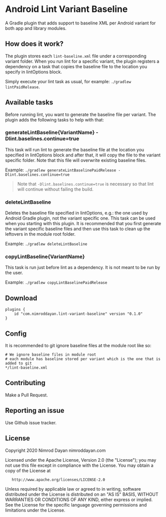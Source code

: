 # Android Lint Variant Baseline

A Gradle plugin that adds support to baseline XML per Android variant for both app and library modules.

## How does it work?

The plugin stores each `lint-baseline.xml` file under a corresponding variant folder. When you run lint for a specific
variant, the plugin registers a dependency on a task that copies the baseline file to the location you specify in 
lintOptions block.

Simply execute your lint task as usual, for example: `./gradlew lintPaidRelease`.

## Available tasks

Before running lint, you want to generate the baseline file per variant. The plugin adds the following tasks to help
with that:

### generateLintBaseline{VariantName} -Dlint.baselines.continue=true

This task will run lint to generate the baseline file at the location you specified in lintOptions block and after that,
it will copy the file to the variant specific folder. Note that this file will overwrite existing baseline files.

Example: `./gradlew generateLintBaselinePaidRelease -Dlint.baselines.continue=true`

>Note that `-Dlint.baselines.continue=true` is necessary so that lint will continue without failing the build.

### deleteLintBaseline

Deletes the baseline file specified in lintOptions, e.g.: the one used by Android Gradle plugin, not the variant
specific one. This task can be used when you starting with this plugin. It is recommended that you first generate
the variant specific baseline files and then use this task to clean up the leftovers in the module root folder.

Example: `./gradlew deleteLintBaseline`

### copyLintBaseline{VariantName}

This task is run just before lint<VariantName> as a dependency. It is not meant to be run by the user.

Example: `./gradlew copyLintBaselinePaidRelease`

## Download

```Gradle
plugins {
    id "com.nimroddayan.lint-variant-baseline" version "0.1.0"
}
``` 

## Config

It is recommended to git ignore baseline files at the module root like so:

```
# We ignore baseline files in module root
# each module has baseline stored per variant which is the one that is added to git
*/lint-baseline.xml

``` 

## Contributing

Make a Pull Request.

## Reporting an issue

Use Github issue tracker.

## License

Copyright 2020 Nimrod Dayan nimroddayan.com

   Licensed under the Apache License, Version 2.0 (the "License");
   you may not use this file except in compliance with the License.
   You may obtain a copy of the License at

       http://www.apache.org/licenses/LICENSE-2.0

   Unless required by applicable law or agreed to in writing, software
   distributed under the License is distributed on an "AS IS" BASIS,
   WITHOUT WARRANTIES OR CONDITIONS OF ANY KIND, either express or implied.
   See the License for the specific language governing permissions and
   limitations under the License.
